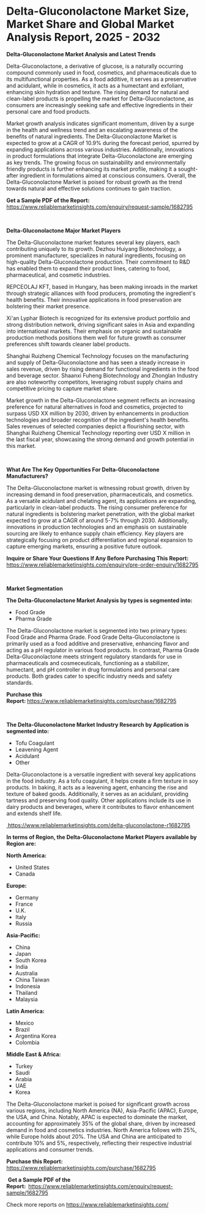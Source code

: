 <p><h1>Delta-Gluconolactone Market Size, Market Share and Global Market Analysis Report, 2025 - 2032</h1></p><p><strong>Delta-Gluconolactone Market Analysis and Latest Trends</strong></p>
<p><p>Delta-Gluconolactone, a derivative of glucose, is a naturally occurring compound commonly used in food, cosmetics, and pharmaceuticals due to its multifunctional properties. As a food additive, it serves as a preservative and acidulant, while in cosmetics, it acts as a humectant and exfoliant, enhancing skin hydration and texture. The rising demand for natural and clean-label products is propelling the market for Delta-Gluconolactone, as consumers are increasingly seeking safe and effective ingredients in their personal care and food products.</p><p>Market growth analysis indicates significant momentum, driven by a surge in the health and wellness trend and an escalating awareness of the benefits of natural ingredients. The Delta-Gluconolactone Market is expected to grow at a CAGR of 10.9% during the forecast period, spurred by expanding applications across various industries. Additionally, innovations in product formulations that integrate Delta-Gluconolactone are emerging as key trends. The growing focus on sustainability and environmentally friendly products is further enhancing its market profile, making it a sought-after ingredient in formulations aimed at conscious consumers. Overall, the Delta-Gluconolactone Market is poised for robust growth as the trend towards natural and effective solutions continues to gain traction.</p></p>
<p><strong>Get a Sample PDF of the Report:&nbsp;</strong> <a href="https://www.reliablemarketinsights.com/enquiry/request-sample/1682795?utm_campaign=3064&utm_medium=2&utm_source=Github&utm_content=ia&utm_term=26032025&utm_id=delta-gluconolactone">https://www.reliablemarketinsights.com/enquiry/request-sample/1682795</a></p>
<p>&nbsp;</p>
<p><strong>Delta-Gluconolactone Major Market Players</strong></p>
<p><p>The Delta-Gluconolactone market features several key players, each contributing uniquely to its growth. Dezhou Huiyang Biotechnology, a prominent manufacturer, specializes in natural ingredients, focusing on high-quality Delta-Gluconolactone production. Their commitment to R&D has enabled them to expand their product lines, catering to food, pharmaceutical, and cosmetic industries. </p><p>REPCEOLAJ KFT, based in Hungary, has been making inroads in the market through strategic alliances with food producers, promoting the ingredient's health benefits. Their innovative applications in food preservation are bolstering their market presence.</p><p>Xi'an Lyphar Biotech is recognized for its extensive product portfolio and strong distribution network, driving significant sales in Asia and expanding into international markets. Their emphasis on organic and sustainable production methods positions them well for future growth as consumer preferences shift towards cleaner label products.</p><p>Shanghai Ruizheng Chemical Technology focuses on the manufacturing and supply of Delta-Gluconolactone and has seen a steady increase in sales revenue, driven by rising demand for functional ingredients in the food and beverage sector. Shaanxi Fuheng Biotechnology and Zhonglan Industry are also noteworthy competitors, leveraging robust supply chains and competitive pricing to capture market share.</p><p>Market growth in the Delta-Gluconolactone segment reflects an increasing preference for natural alternatives in food and cosmetics, projected to surpass USD XX million by 2030, driven by enhancements in production technologies and broader recognition of the ingredient's health benefits. Sales revenues of selected companies depict a flourishing sector, with Shanghai Ruizheng Chemical Technology reporting over USD X million in the last fiscal year, showcasing the strong demand and growth potential in this market.</p></p>
<p>&nbsp;</p>
<p><strong>What Are The Key Opportunities For Delta-Gluconolactone Manufacturers?</strong></p>
<p><p>The Delta-Gluconolactone market is witnessing robust growth, driven by increasing demand in food preservation, pharmaceuticals, and cosmetics. As a versatile acidulant and chelating agent, its applications are expanding, particularly in clean-label products. The rising consumer preference for natural ingredients is bolstering market penetration, with the global market expected to grow at a CAGR of around 5-7% through 2030. Additionally, innovations in production technologies and an emphasis on sustainable sourcing are likely to enhance supply chain efficiency. Key players are strategically focusing on product differentiation and regional expansion to capture emerging markets, ensuring a positive future outlook.</p></p>
<p><strong>Inquire or Share Your Questions If Any Before Purchasing This Report:</strong> <a href="https://www.reliablemarketinsights.com/enquiry/pre-order-enquiry/1682795?utm_campaign=3064&utm_medium=2&utm_source=Github&utm_content=ia&utm_term=26032025&utm_id=delta-gluconolactone">https://www.reliablemarketinsights.com/enquiry/pre-order-enquiry/1682795</a></p>
<p>&nbsp;</p>
<p><strong>Market Segmentation</strong></p>
<p><strong>The Delta-Gluconolactone Market Analysis by types is segmented into:</strong></p>
<p><ul><li>Food Grade</li><li>Pharma Grade</li></ul></p>
<p><p>The Delta-Gluconolactone market is segmented into two primary types: Food Grade and Pharma Grade. Food Grade Delta-Gluconolactone is primarily used as a food additive and preservative, enhancing flavor and acting as a pH regulator in various food products. In contrast, Pharma Grade Delta-Gluconolactone meets stringent regulatory standards for use in pharmaceuticals and cosmeceuticals, functioning as a stabilizer, humectant, and pH controller in drug formulations and personal care products. Both grades cater to specific industry needs and safety standards.</p></p>
<p><strong>Purchase this Report:&nbsp;</strong><a href="https://www.reliablemarketinsights.com/purchase/1682795?utm_campaign=3064&utm_medium=2&utm_source=Github&utm_content=ia&utm_term=26032025&utm_id=delta-gluconolactone">https://www.reliablemarketinsights.com/purchase/1682795</a></p>
<p>&nbsp;</p>
<p><strong>The Delta-Gluconolactone Market Industry Research by Application is segmented into:</strong></p>
<p><ul><li>Tofu Coagulant</li><li>Leavening Agent</li><li>Acidulant</li><li>Other</li></ul></p>
<p><p>Delta-Gluconolactone is a versatile ingredient with several key applications in the food industry. As a tofu coagulant, it helps create a firm texture in soy products. In baking, it acts as a leavening agent, enhancing the rise and texture of baked goods. Additionally, it serves as an acidulant, providing tartness and preserving food quality. Other applications include its use in dairy products and beverages, where it contributes to flavor enhancement and extends shelf life.</p></p>
<p><a href="https://www.reliablemarketinsights.com/delta-gluconolactone-r1682795?utm_campaign=3064&utm_medium=2&utm_source=Github&utm_content=ia&utm_term=26032025&utm_id=delta-gluconolactone">&nbsp;https://www.reliablemarketinsights.com/delta-gluconolactone-r1682795</a></p>
<p><strong>In terms of Region, the Delta-Gluconolactone Market Players available by Region are:</strong></p>
<p>
    <p> <strong> North America: </strong>
        <ul>
            <li>United States</li>
            <li>Canada</li>
        </ul>
        </p> 
    <p> <strong> Europe: </strong>
        <ul>
            <li>Germany</li>
            <li>France</li>
            <li>U.K.</li>
            <li>Italy</li>
            <li>Russia</li>
        </ul>
        </p> 
    <p> <strong> Asia-Pacific: </strong>
        <ul>
            <li>China</li>
            <li>Japan</li>
            <li>South Korea</li>
            <li>India</li>
            <li>Australia</li>
            <li>China Taiwan</li>
            <li>Indonesia</li>
            <li>Thailand</li>
            <li>Malaysia</li>
        </ul>
        </p> 
    <p> <strong> Latin America: </strong>
        <ul>
            <li>Mexico</li>
            <li>Brazil</li>
            <li>Argentina Korea</li>
            <li>Colombia</li>
        </ul>
        </p> 
    <p> <strong> Middle East & Africa: </strong>
        <ul>
            <li>Turkey</li>
            <li>Saudi</li>
            <li>Arabia</li>
            <li>UAE</li>
            <li>Korea</li>
        </ul>
    </p>
    </p>
<p><p>The Delta-Gluconolactone market is poised for significant growth across various regions, including North America (NA), Asia-Pacific (APAC), Europe, the USA, and China. Notably, APAC is expected to dominate the market, accounting for approximately 35% of the global share, driven by increased demand in food and cosmetics industries. North America follows with 25%, while Europe holds about 20%. The USA and China are anticipated to contribute 10% and 5%, respectively, reflecting their respective industrial applications and consumer trends.</p></p>
<p><strong>Purchase this Report: </strong><a href="https://www.reliablemarketinsights.com/purchase/1682795?utm_campaign=3064&utm_medium=2&utm_source=Github&utm_content=ia&utm_term=26032025&utm_id=delta-gluconolactone">https://www.reliablemarketinsights.com/purchase/1682795</a></p>
<p>&nbsp;<strong>Get a Sample PDF of the Report:&nbsp;&nbsp;</strong><a href="https://www.reliablemarketinsights.com/enquiry/request-sample/1682795?utm_campaign=3064&utm_medium=2&utm_source=Github&utm_content=ia&utm_term=26032025&utm_id=delta-gluconolactone">https://www.reliablemarketinsights.com/enquiry/request-sample/1682795</a></p>
<p><strong></strong></p>
<p>Check more reports on <a href="https://www.reliablemarketinsights.com/?utm_campaign=3064&utm_medium=2&utm_source=Github&utm_content=ia&utm_term=26032025&utm_id=delta-gluconolactone">https://www.reliablemarketinsights.com/</a></p>